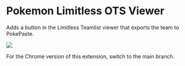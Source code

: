 # Pokemon Limitless OTS Viewer

Adds a button in the Limitless Teamlist viewer that exports the team to PokePaste.

![](demo.gif)

For the Chrome version of this extension, switch to the main branch.
